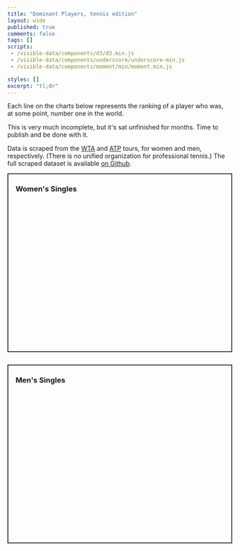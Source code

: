 ```yaml
---
title: "Dominant Players, tennis edition"
layout: wide
published: true
comments: false
tags: []
scripts: 
 - /visible-data/components/d3/d3.min.js
 - /visible-data/components/underscore/underscore-min.js
 - /visible-data/components/moment/min/moment.min.js

styles: []
excerpt: "tl;dr"
---
```

<style>
    .chart {
        width: 100%;
        height: 400px;
        border: 2px solid #333;
        margin-bottom: 2em;
        position: relative;
    }

    .chart h3 {
        position: absolute;
        left: 1em;
    }

    path.player {
        stroke: #777;
        stroke-width: 2px;
        fill: none;
    }

    #pane {
        cursor: move;
        fill: none;
        pointer-events: all;
    }

</style>

Each line on the charts below represents the ranking of a player who was, at some point, number one in the world.

This is very much incomplete, but it's sat unfinished for months. Time to publish and be done with it.

Data is scraped from the [WTA](http://www.wtatennis.com/singles-rankings) and [ATP](http://www.atpworldtour.com/Rankings/Singles.aspx) tours, for women and men, respectively. (There is no unified organization for professional tennis.) The full scraped dataset is available [on Github](https://github.com/eyeseast/tennis-rankings).

<div id="women" class="chart">
    <h3>Women's Singles</h3>
</div>

<div id="men" class="chart">
    <h3>Men's Singles</h3>
</div>

<script>
var margin = {top: 10, right: 10, bottom: 10, left: 10}
  , width = parseInt(d3.select('#women').style('width'), 10)
  , width = width - margin.left - margin.right
  , height = parseInt(d3.select('#women').style('height'), 10)
  , height = height - margin.top - margin.bottom;

var urls = {
    women: '/visible-data/data/tennis/women.csv', 
    men: '/visible-data/data/tennis/men.csv'
};

var format = {
    date: d3.time.format('%Y-%m-%d')
};

// global stash
var data = {};

_.each(urls, function(url, label) {
    d3.csv(url).row(function(d) {
        d.date = format.date.parse(d.date);
        d.rank = +d.rank;
        return d;
    }).get(function(err, rows) { return render(label, rows); });
});

function render(label, rows) {
    // render a chart
    var svg = d3.select('#' + label).append('svg')
      .style('width', (width + margin.left + margin.right) + 'px')
      .style('height', (height + margin.top + margin.bottom) + 'px')
    .append('g')
      .attr('transform', 'translate(' + [margin.left, margin.top] + ')');

    // date extent
    var dates = _(rows).chain().pluck('date').unique().sort(d3.ascending).value()
      , end = _.last(dates)
      , start = moment(end).subtract('years', 5).toDate()
      , extent = [start, end];
    //var dates = d3.extent(rows, function(d) { return d.date; });

    // scales: x is time, y is rank (1 is high)
    var x = d3.time.scale()
        .domain(extent)
        .range([0, width]);

    var y = d3.scale.linear()
        .domain([1, 100])
        .range([0, height]);

    // zoom
    var zoom = d3.behavior.zoom()
        .x(x)
        //.scale(5)
        .scaleExtent([1, 10])
        .on('zoom', onzoom);

    svg.append('rect')
        .attr('id', 'pane')
        .attr('width', width)
        .attr('height', height)
        .call(zoom);

    // axes
    var xAxis = d3.svg.axis()
        .scale(x)
        .orient('top');

    var yAxis = d3.svg.axis()
        .scale(y)
        .orient('left');

    svg.append('g')
        .attr('class', 'x axis')
        .attr('transform', 'translate(' + [0, height] + ')')
        .call(xAxis);

    svg.append('g')
        .attr('class', 'y axis')
        .attr('transform', 'translate(' + [width, 0] + ')')
        .call(yAxis);

    // draw our actual lines
    var line = d3.svg.line()
        .x(function(d) { return x(d.date); })
        .y(function(d) { return y(d.rank); })
        .interpolate('basis');

    var players = d3.nest()
        .key(function(d) { return d.player; })
        .sortValues(function(a, b) { return d3.ascending(a.date, b.date); })
        .entries(rows);

    var lines = svg.append('g')
        .attr('class', 'players')
      .selectAll('path.player')
        .data(players);
    
    lines.enter().append('path')
        .attr('class', 'player')
        .attr('data-player', function(d) { return d.key; })
        .attr('d', function(d) { return line(d.values); });

    function onzoom(e) {
        svg.select('.x.axis').call(xAxis);
        lines.attr('d', function(d) { return line(d.values); });
    }

    // export for debugging
    data[label] = {
        dates: dates,
        extent: extent,
        x: x,
        y: y,
        players: players,
        line: line,
        zoom: zoom
    };
}

/***
Split a list into groups based on breaks in sequence.
Takes a list and compare function.

The compare function takes the item, its index and the list, and returns
true if the item should go in the current group, or false if it should be
in a new group. This assumes the list is sorted and sequential.

Always returns a list of lists, even if there is only one group.

Example:

    var list = [1, 2, 3, 5, 6, 7];
    var grouped = breaks(list, function(d, i, list) {
        return i == 0 ? true : d - list[i - 1] == 1;
    });
    console.log(grouped);
    // [[1, 2, 3], [5, 6, 7]]
***/
function breaks(array, compare) {
    var groups = [[]], current = 0;

    // loop through the list
    _.each(array, function(d, i, list) {
        // run the compare function for truthiness
        if (compare(d, i, list)) {
            // return true for the current group
            groups[current].push(d);
        } else {
            // return false for a new group
            groups.push([]);
            current++;
            groups[current].push(d);
        }
    });

    return groups;
}

</script>